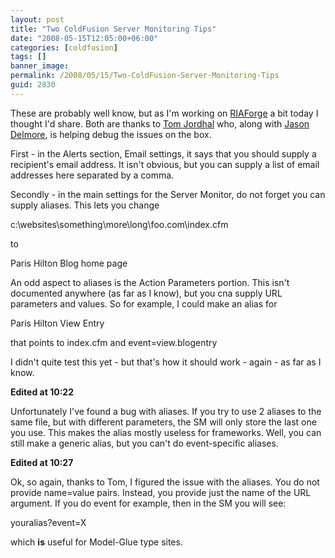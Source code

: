 ```yaml
---
layout: post
title: "Two ColdFusion Server Monitoring Tips"
date: "2008-05-15T12:05:00+06:00"
categories: [coldfusion]
tags: []
banner_image: 
permalink: /2008/05/15/Two-ColdFusion-Server-Monitoring-Tips
guid: 2830
---
```


These are probably well know, but as I'm working on <a href="http://www.riaforge.org">RIAForge</a> a bit today I thought I'd share. Both are thanks to <a href="http://tjordahl.blogspot.com/">Tom Jordhal</a> who, along with <a href="http://www.cfinsider.com">Jason Delmore</a>, is helping debug the issues on the box.

First - in the Alerts section, Email settings, it says that you should supply a recipient's email address. It isn't obvious, but you can supply a list of email addresses here separated by a comma.

Secondly - in the main settings for the Server Monitor, do not forget you can supply aliases. This lets you change

c:\websites\something\more\long\foo.com\index.cfm

to

Paris Hilton Blog home page

An odd aspect to aliases is the Action Parameters portion. This isn't documented anywhere (as far as I know), but you cna supply URL parameters and values. So for example, I could make an alias for

Paris Hilton View Entry

that points to index.cfm and event=view.blogentry

I didn't quite test this yet - but that's how it should work - again - as far as I know.

<b>Edited at 10:22</b><br>

Unfortunately I've found a bug with aliases. If you try to use 2 aliases to the same file, but with different parameters, the SM will only store the last one you use. This makes the alias mostly useless for frameworks. Well, you can still make a generic alias, but you can't do event-specific aliases.

<b>Edited at 10:27</b><br>

Ok, so again, thanks to Tom, I figured the issue with the aliases. You do not provide name=value pairs. Instead, you provide just the name of the URL argument. If you do event for example, then in the SM you will see:

youralias?event=X

which <b>is</b> useful for Model-Glue type sites.